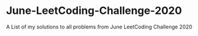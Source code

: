 # June-LeetCoding-Challenge-2020
A List of my solutions to all problems from June LeetCoding Challenge 2020
